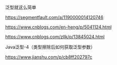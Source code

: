 泛型就这么简单

https://segmentfault.com/a/1190000014120746





https://www.cnblogs.com/en-heng/p/5041124.html

https://www.cnblogs.com/zllk/p/13845024.html







Java泛型-4（类型擦除后如何获取泛型参数）

https://www.jianshu.com/p/cb8ff202797c
